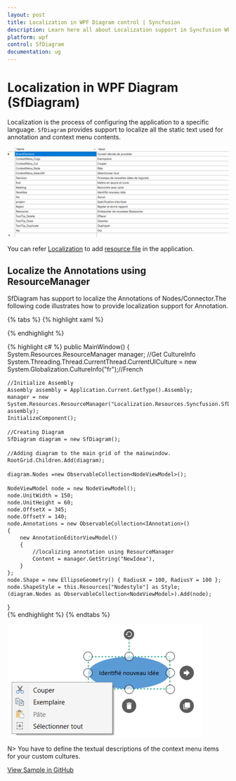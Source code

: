 ```yaml
---
layout: post
title: Localization in WPF Diagram control | Syncfusion
description: Learn here all about Localization support in Syncfusion WPF Diagram (SfDiagram) control and more.
platform: wpf
control: SfDiagram
documentation: ug
---
```


# Localization in WPF Diagram (SfDiagram)

Localization is the process of configuring the application to a specific language. `SfDiagram` provides support to localize all the static text used for annotation and context menu contents.

![Localization](Localization_images/Localization_img1.png)

You can refer [Localization](https://help.syncfusion.com/wpf/localization) to add [resource file](https://msdn.microsoft.com/library/aa992030.aspx) in the application.

## Localize the Annotations using ResourceManager

SfDiagram has support to localize the Annotations of Nodes/Connector.The following code illustrates how to provide localization support for Annotation.

{% tabs %}
{% highlight xaml %}
<!--Style for Node-->
<Style TargetType="Path" x:Key="Nodestyle">
    <Setter Property="Stretch" Value="Fill"/>
    <Setter Property="Fill" Value="#FF5B9BD5"/>
</Style>   
{% endhighlight %}


{% highlight c# %}
public MainWindow()
{    
    System.Resources.ResourceManager manager;
    //Get CultureInfo 
    System.Threading.Thread.CurrentThread.CurrentUICulture = new System.Globalization.CultureInfo("fr");//French

    //Initialize Assembly
    Assembly assembly = Application.Current.GetType().Assembly;
    manager = new System.Resources.ResourceManager("Localization.Resources.Syncfusion.SfDiagram.WPF", assembly);
    InitializeComponent();

    //Creating Diagram
    SfDiagram diagram = new SfDiagram();

    //Adding diagram to the main grid of the mainwindow.
    RootGrid.Children.Add(diagram);
    
    diagram.Nodes =new ObservableCollection<NodeViewModel>();

    NodeViewModel node = new NodeViewModel();
    node.UnitWidth = 150;
    node.UnitHeight = 60;
    node.OffsetX = 345;
    node.OffsetY = 140;
    node.Annotations = new ObservableCollection<IAnnotation>()
    {
        new AnnotationEditorViewModel()
        {
            //localizing annotation using ResourceManager
            Content = manager.GetString("NewIdea"),
        }
    };
    node.Shape = new EllipseGeometry() { RadiusX = 100, RadiusY = 100 };
    node.ShapeStyle = this.Resources["Nodestyle"] as Style;
    (diagram.Nodes as ObservableCollection<NodeViewModel>).Add(node);

}   
{% endhighlight %}
{% endtabs %}

![Localized node](Localization_images/Localization_img5.png)

N> You have to define the textual descriptions of the context menu items for your custom cultures.

[View Sample in GitHub](https://github.com/SyncfusionExamples/WPF-Diagram-Examples/tree/master/Samples/Localization)






